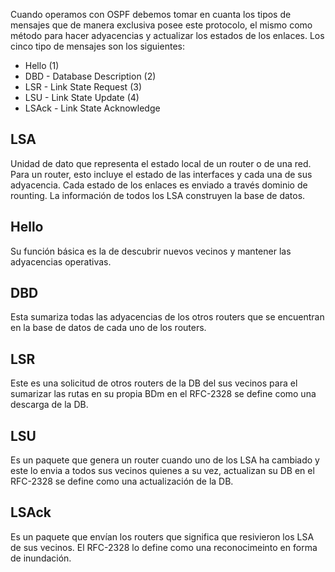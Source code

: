 Cuando operamos con OSPF debemos tomar en cuanta los tipos de mensajes que de manera exclusiva posee este protocolo, el mismo como método para hacer adyacencias y actualizar los estados de los enlaces. Los cinco tipo de mensajes son los siguientes:
- Hello (1)
- DBD - Database Description (2)
- LSR - Link State Request (3)
- LSU - Link State Update (4)
- LSAck - Link State Acknowledge

## LSA
Unidad de dato que representa el estado local de un router o de una red. Para un router, esto incluye el estado de las interfaces y cada una de sus adyacencia. Cada estado de los enlaces es enviado a través dominio de rounting. La información de todos los LSA construyen la base de datos.

## Hello
Su función básica es la de descubrir nuevos vecinos y mantener las adyacencias operativas.

## DBD
Esta sumariza todas las adyacencias de los otros routers que se encuentran en la base de datos de cada uno de los routers.

## LSR
Este es una solicitud de otros routers de la DB del sus vecinos para el sumarizar las rutas en su propia BDm en el RFC-2328 se define como una descarga de la DB.

## LSU
Es un paquete que genera un router cuando uno de los LSA ha cambiado y este lo envia a todos sus vecinos quienes a su vez, actualizan su DB en el RFC-2328 se define como una actualización de la DB.

## LSAck
Es un paquete que envían los routers que significa que resivieron los LSA de sus vecinos. El RFC-2328 lo define como una reconocimeinto en forma de inundación.